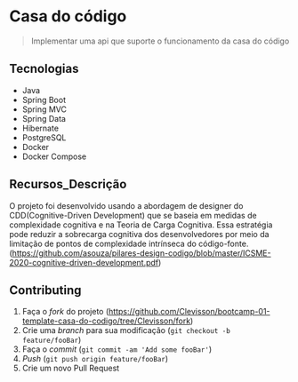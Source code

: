 # Casa do código

> Implementar uma api que suporte o funcionamento da casa do código

## Tecnologias
- Java
- Spring Boot
- Spring MVC
- Spring Data
- Hibernate
- PostgreSQL
- Docker
- Docker Compose

## Recursos_Descrição
O projeto foi desenvolvido usando a abordagem de designer do CDD(Cognitive-Driven Development)
que se baseia em medidas de complexidade cognitiva e na Teoria de Carga Cognitiva.
Essa estratégia pode reduzir a sobrecarga cognitiva dos desenvolvedores por meio da limitação de pontos de complexidade intrínseca do código-fonte.
(<https://github.com/asouza/pilares-design-codigo/blob/master/ICSME-2020-cognitive-driven-development.pdf>)

## Contributing
1. Faça o _fork_ do projeto (<https://github.com/Clevisson/bootcamp-01-template-casa-do-codigo/tree/Clevisson/fork>)
2. Crie uma _branch_ para sua modificação (`git checkout -b feature/fooBar`)
3. Faça o _commit_ (`git commit -am 'Add some fooBar'`)
4. _Push_ (`git push origin feature/fooBar`)
5. Crie um novo Pull Request